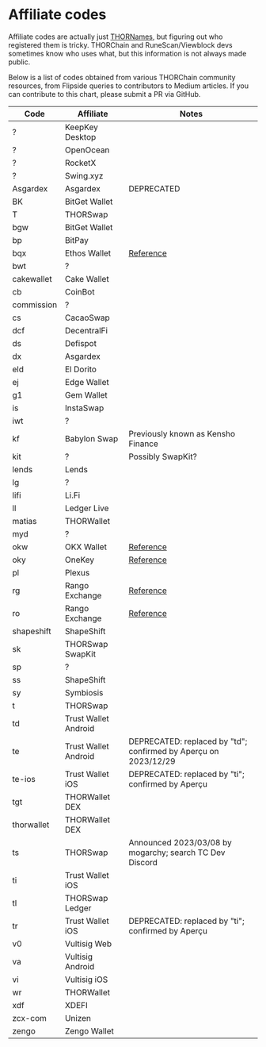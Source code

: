 # Affiliate codes

Affiliate codes are actually just [THORNames], but figuring out who registered
them is tricky.  THORChain and RuneScan/Viewblock devs sometimes know who uses
what, but this information is not always made public.

Below is a list of codes obtained from various THORChain community resources,
from Flipside queries to contributors to Medium articles.  If you can contribute
to this chart, please submit a PR via GitHub.

| Code       | Affiliate            | Notes |
| ---------- | -------------------- | ----- |
| ?          | KeepKey Desktop      | |
| ?          | OpenOcean            | |
| ?          | RocketX              | |
| ?          | Swing.xyz            | |
| Asgardex   | Asgardex             | DEPRECATED |
| BK         | BitGet Wallet        | |
| T          | THORSwap             | |
| bgw        | BitGet Wallet        | |
| bp         | BitPay               | |
| bqx        | Ethos Wallet         | [Reference][1] |
| bwt        | ?                    | |
| cakewallet | Cake Wallet          | |
| cb         | CoinBot              | |
| commission | ?                    | |
| cs         | CacaoSwap            | |
| dcf        | DecentralFi          | |
| ds         | Defispot             | |
| dx         | Asgardex             | |
| eld        | El Dorito            | |
| ej         | Edge Wallet          | |
| g1         | Gem Wallet           | |
| is         | InstaSwap            | |
| iwt        | ?                    | |
| kf         | Babylon Swap         | Previously known as Kensho Finance |
| kit        | ?                    | Possibly SwapKit? |
| lends      | Lends                | |
| lg         | ?                    | |
| lifi       | Li.Fi                | |
| ll         | Ledger Live          | |
| matias     | THORWallet           | |
| myd        | ?                    | |
| okw        | OKX Wallet           | [Reference][1] |
| oky        | OneKey               | [Reference][1] |
| pl         | Plexus               | |
| rg         | Rango Exchange       | [Reference][2] |
| ro         | Rango Exchange       | [Reference][3] |
| shapeshift | ShapeShift           | |
| sk         | THORSwap SwapKit     | |
| sp         | ?                    | |
| ss         | ShapeShift           | |
| sy         | Symbiosis            | |
| t          | THORSwap             | |
| td         | Trust Wallet Android | |
| te         | Trust Wallet Android | DEPRECATED: replaced by "td"; confirmed by Aperçu on 2023/12/29 |
| te-ios     | Trust Wallet iOS     | DEPRECATED: replaced by "ti"; confirmed by Aperçu |
| tgt        | THORWallet DEX       | |
| thorwallet | THORWallet DEX       | |
| ts         | THORSwap             | Announced 2023/03/08 by mogarchy; search TC Dev Discord |
| ti         | Trust Wallet iOS     | |
| tl         | THORSwap Ledger      | |
| tr         | Trust Wallet iOS     | DEPRECATED: replaced by "ti"; confirmed by Aperçu |
| v0         | Vultisig Web         | |
| va         | Vultisig Android     | |
| vi         | Vultisig iOS         | |
| wr         | THORWallet           | |
| xdf        | XDEFI                | |
| zcx-com    | Unizen               | |
| zengo      | Zengo Wallet         | |

[THORNames]: https://docs.thorchain.org/how-it-works/thorchain-name-service
[1]: https://discord.com/channels/838986635756044328/1277323122147721386
[2]: https://discord.com/channels/838986635756044328/1160243572637966386
[3]: https://discord.com/channels/838986635756044328/1336891243061313587/1336913446372900914
